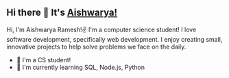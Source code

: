 ## Hi there 👋 It's [Aishwarya!](http://github.com/ashram15)

Hi, I'm Aishwarya Ramesh!✌️ I'm a computer science student! I love software development, specifically web development. I enjoy creating small, innovative projects to help solve problems we face on the daily. 

- 🏫 I'm a CS student!
- 📖 I'm currently learning SQL, Node.js, Python

